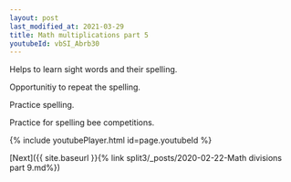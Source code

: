 ```yaml
---
layout: post
last_modified_at: 2021-03-29
title: Math multiplications part 5
youtubeId: vbSI_Abrb30
---
```

 
 
Helps to learn sight words and their spelling.

Opportunitiy to repeat the spelling. 

Practice spelling. 
 
Practice for spelling bee competitions. 
 
{% include youtubePlayer.html id=page.youtubeId %}
 
 

[Next]({{ site.baseurl }}{% link  split3/_posts/2020-02-22-Math divisions part 9.md%})
 
